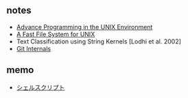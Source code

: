 ## notes

* [Advance Programming in the UNIX Environment](./apue)
* [A Fast File System for UNIX](./fastfilesystemforunix)
* Text Classification using String Kernels [Lodhi et al. 2002]
* [Git Internals](./git_internals)

## memo

* [シェルスクリプト](scripts)
<!--stackedit_data:
eyJoaXN0b3J5IjpbLTM3MTI1Nzc4NywtMTE1NTgyNTUyOSw2MD
M0OTA5M119
-->